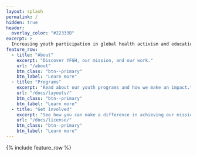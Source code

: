 ```yaml
---
layout: splash
permalink: /
hidden: true
header:
  overlay_color: "#22333B"
excerpt: >
  Increasing youth participation in global health activism and education.
feature_row:
  - title: "About"
    excerpt: "Discover YFGH, our mission, and our work."
    url: "/about"
    btn_class: "btn--primary"
    btn_label: "Learn more"
  - title: "Programs"
    excerpt: "Read about our youth programs and how we make an impact."
    url: "/docs/layouts/"
    btn_class: "btn--primary"
    btn_label: "Learn more"
  - title: "Get Involved"
    excerpt: "See how you can make a difference in achieving our mission."
    url: "/docs/license/"
    btn_class: "btn--primary"
    btn_label: "Learn more"      
---
```


{% include feature_row %}